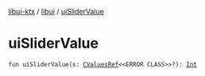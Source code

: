 [libui-ktx](../index.md) / [libui](index.md) / [uiSliderValue](./ui-slider-value.md)

# uiSliderValue

`fun uiSliderValue(s: `[`CValuesRef`](../kotlinx.cinterop/-c-values-ref/index.md)`<<ERROR CLASS>>?): `[`Int`](https://kotlinlang.org/api/latest/jvm/stdlib/kotlin/-int/index.html)